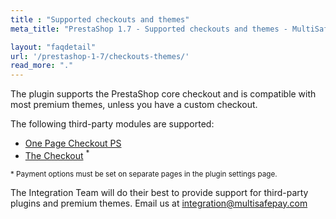 ```yaml
---
title : "Supported checkouts and themes"
meta_title: "PrestaShop 1.7 - Supported checkouts and themes - MultiSafepay Docs"

layout: "faqdetail"
url: '/prestashop-1-7/checkouts-themes/'
read_more: "."
---
```


The plugin supports the PrestaShop core checkout and is compatible with most premium themes, unless you have a custom checkout.

The following third-party modules are supported:

- <a href="https://addons.prestashop.com/en/express-checkout-process/8503-one-page-checkout-ps-easy-fast-intuitive.html" target="_blank">One Page Checkout PS</a>
- <a href="https://addons.prestashop.com/en/express-checkout-process/42005-the-checkout.html" target="_blank">The Checkout</a> <sup>*</sup>

<small>* Payment options must be set on separate pages in the plugin settings page.</small>

The Integration Team will do their best to provide support for third-party plugins and premium themes. Email us at <integration@multisafepay.com>
